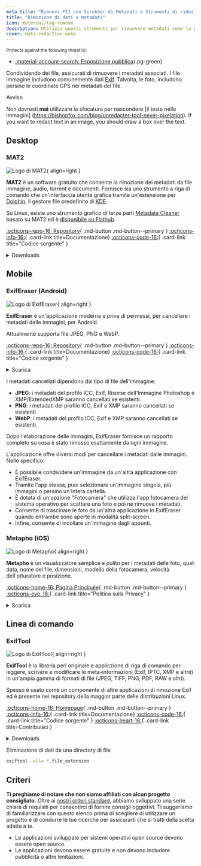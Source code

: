```yaml
---
meta_title: "Rimuovi PII con Scrubber di Metadati e Strumenti di riduzione dei dati - Privacy Guides"
title: "Rimozione di dati e metadati"
icon: material/tag-remove
description: Utilizza questi strumenti per rimuovere metadati come la posizione GPS e altre informazioni identificative dalle foto e dai file che condividi.
cover: data-redaction.webp
---
```


<small>Protects against the following threat(s):</small>

- [:material-account-search: Esposizione pubblica](basics/common-threats.md#limiting-public-information ""){.pg-green}

Condividendo dei file, assicurati di rimuovere i metadati associati. I file immagine includono comunemente dati [Exif](https://en.wikipedia.org/wiki/Exif). Talvolta, le foto, includono persino le coordinate GPS nei metadati del file.

<div class="admonition warning" markdown>
<p class="admonition-title">Avviso</p>

Non dovresti **mai** utilizzare la sfocatura per nascondere [il testo nelle immagini] (https://bishopfox.com/blog/unredacter-tool-never-pixelation). If you want to redact text in an image, you should draw a box over the text.

</div>

## Desktop

### MAT2

<div class="admonition recommendation" markdown>

![Logo di MAT2](assets/img/data-redaction/mat2.svg){ align=right }

**MAT2** è un software gratuito che consente la rimozione dei metadati da file immagine, audio, torrent e documenti. Fornisce sia uno strumento a riga di comando che un'interfaccia utente grafica tramite un'estensione per [Dolphin](https://0xacab.org/jvoisin/mat2/-/tree/master/dolphin), il gestore file predefinito di [KDE](https://kde.org/it/).

Su Linux, esiste uno strumento grafico di terze parti [Metadata Cleaner](https://gitlab.com/rmnvgr/metadata-cleaner) basato su MAT2 ed è [disponibile su Flathub](https://flathub.org/apps/details/fr.romainvigier.MetadataCleaner).

[:octicons-repo-16: Repository](https://0xacab.org/jvoisin/mat2){ .md-button .md-button--primary }
[:octicons-info-16:](https://0xacab.org/jvoisin/mat2/-/blob/master/README.md){ .card-link title=Documentazione}
[:octicons-code-16:](https://0xacab.org/jvoisin/mat2){ .card-link title="Codice sorgente" }

<details class="downloads" markdown>
<summary>Downloads</summary>

- [:fontawesome-brands-windows: Windows](https://pypi.org/project/mat2)
- [:simple-apple: macOS](https://0xacab.org/jvoisin/mat2#requirements-setup-on-macos-os-x-using-homebrew)
- [:simple-linux: Linux](https://pypi.org/project/mat2)
- [:octicons-globe-16: Web](https://0xacab.org/jvoisin/mat2#web-interface)

</details>

</div>

## Mobile

### ExifEraser (Android)

<div class="admonition recommendation" markdown>

![Logo di ExifEraser](assets/img/data-redaction/exiferaser.svg){ align=right }

**ExifEraser** è un'applicazione moderna e priva di permessi, per cancellare i metadati delle immagini, per Android.

Attualmente supporta file JPEG, PNG e WebP.

[:octicons-repo-16: Repository](https://github.com/Tommy-Geenexus/exif-eraser){ .md-button .md-button--primary }
[:octicons-info-16:](https://github.com/Tommy-Geenexus/exif-eraser#readme){ .card-link title=Documentazione}
[:octicons-code-16:](https://github.com/Tommy-Geenexus/exif-eraser){ .card-link title="Codice sorgente" }

<details class="downloads" markdown>
<summary>Scarica</summary>

- [:simple-googleplay: Google Play](https://play.google.com/store/apps/details?id=com.none.tom.exiferaser)
- [:octicons-moon-16: Accrescent](https://accrescent.app/app/com.none.tom.exiferaser)
- [:simple-github: GitHub](https://github.com/Tommy-Geenexus/exif-eraser/releases)

</details>

</div>

I metadati cancellati dipendono dal tipo di file dell'immagine:

- **JPEG**: i metadati del profilo ICC, Exif, Risorse dell'Immagine Photoshop e XMP/ExtendedXMP saranno cancellati se esistenti.
- **PNG**: i metadati del profilo ICC, Exif e XMP saranno cancellati se esistenti.
- **WebP**: i metadati del profilo ICC, Exif e XMP saranno cancellati se esistenti.

Dopo l'elaborazione delle immagini, ExifEraser fornisce un rapporto completo su cosa è stato rimosso esattamente da ogni immagine.

L'applicazione offre diversi modi per cancellare i metadati dalle immagini. Nello specifico:

- È possibile condividere un'immagine da un'altra applicazione con ExifEraser.
- Tramite l'app stessa, puoi selezionare un'immagine singola, più immagini o persino un'intera cartella.
- È dotata di un'opzione "Fotocamera" che utilizza l'app fotocamera del sistema operativo per scattare una foto e poi ne rimuove i metadati.
- Consente di trascinare le foto da un'altra applicazione in ExifEraser quando entrambe sono aperte in modalità split-screen.
- Infine, consente di incollare un'immagine dagli appunti.

### Metapho (iOS)

<div class="admonition recommendation" markdown>

![Logo di Metapho](assets/img/data-redaction/metapho.jpg){ align=right }

**Metapho** è un visualizzatore semplice e pulito per i metadati delle foto, quali data, nome del file, dimensioni, modello della fotocamera, velocità dell'otturatore e posizione.

[:octicons-home-16: Pagina Principale](https://zininworks.com/metapho){ .md-button .md-button--primary }
[:octicons-eye-16:](https://zininworks.com/privacy){ .card-link title="Politica sulla Privacy" }

<details class="downloads" markdown>
<summary>Scarica</summary>

- [:simple-appstore: App Store](https://apps.apple.com/it/app/metapho/id914457352)

</details>

</div>

## Linea di comando

### ExifTool

<div class="admonition recommendation" markdown>

![Logo di ExifTool](assets/img/data-redaction/exiftool.png){ align=right }

**ExifTool** è la libreria perl originale e appliczione di riga di comando per leggere, scrivere e modificare le meta-informazioni (Exif, IPTC, XMP e altre) in un'ampia gamma di formati di file (JPEG, TIFF, PNG, PDF, RAW e altri).

Spesso è usato come un componente di altre applicazioni di rimozione Exif ed è presente nei repository della maggior parte delle distribuzioni Linux.

[:octicons-home-16: Homepage](https://exiftool.org){ .md-button .md-button--primary }
[:octicons-info-16:](https://exiftool.org/faq.html){ .card-link title=Documentazione}
[:octicons-code-16:](https://github.com/exiftool/exiftool){ .card-link title="Codice sorgente" }
[:octicons-heart-16:](https://exiftool.org/#donate){ .card-link title=Contribuisci }

<details class="downloads" markdown>
<summary>Downloads</summary>

- [:fontawesome-brands-windows: Windows](https://exiftool.org)
- [:simple-apple: macOS](https://exiftool.org)
- [:simple-linux: Linux](https://exiftool.org)

</details>

</div>

<div class="admonition example" markdown>
<p class="admonition-title">Eliminazione di dati da una directory di file</p>

```bash
exiftool -all= *.file_extension
```

</div>

## Criteri

**Ti preghiamo di notare che non siamo affiliati con alcun progetto consigliato.** Oltre ai [nostri criteri standard](about/criteria.md), abbiamo sviluppato una serie chiara di requisiti per consentirci di fornire consigli oggettivi. Ti suggeriamo di familiarizzare con questo elenco prima di scegliere di utilizzare un progetto e di condurre le tue ricerche per assicurarti che si tratti della scelta adatta a te.

- Le applicazioni sviluppate per sistemi operativi open source devono essere open source.
- Le applicazioni devono essere gratuite e non devono includere pubblicità o altre limitazioni.
